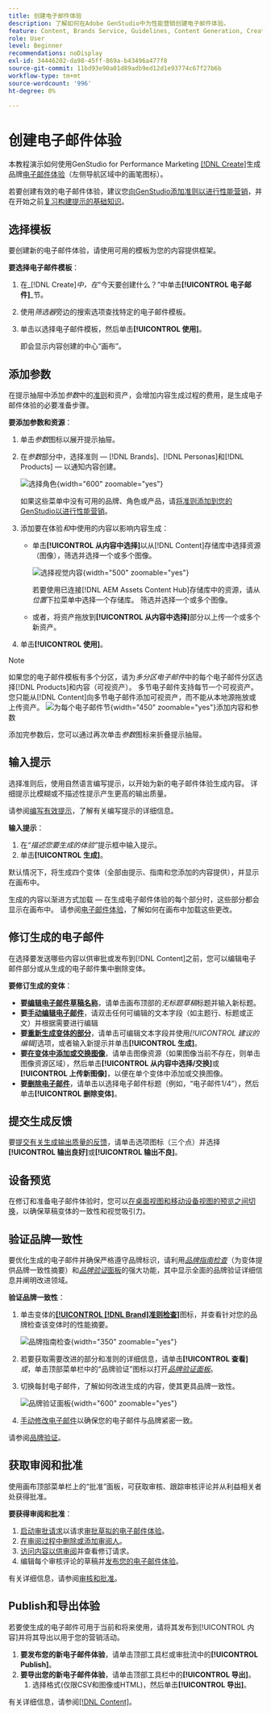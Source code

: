 ```yaml
---
title: 创建电子邮件体验
description: 了解如何在Adobe GenStudio中为性能营销创建电子邮件体验。
feature: Content, Brands Service, Guidelines, Content Generation, Create, Experiences, Variant Generation
role: User
level: Beginner
recommendations: noDisplay
exl-id: 34446202-da98-45ff-869a-b43496a477f8
source-git-commit: 11bd93e90a01d89adb9ed12d1e93774c67f27b6b
workflow-type: tm+mt
source-wordcount: '996'
ht-degree: 0%

---
```


# 创建电子邮件体验

本教程演示如何使用GenStudio for Performance Marketing [[!DNL Create]](/help/user-guide/create/overview.md)生成品牌[电子邮件体验](/help/user-guide/create/email-experiences.md)（左侧导航区域中的画笔图标）。

若要创建有效的电子邮件体验，建议您[向GenStudio添加准则以进行性能营销](/help/user-guide/guidelines/add-guidelines.md)，并在开始之前[复习构建提示的基础知识](/help/user-guide/effective-prompts.md)。

## 选择模板

要创建新的电子邮件体验，请使用可用的模板为您的内容提供框架。

**要选择电子邮件模板**：

1. 在&#x200B;_[!DNL Create]_中，在_“今天要创建什么？”中单击&#x200B;**[!UICONTROL 电子邮件]**_节。
1. 使用&#x200B;_筛选器_&#x200B;旁边的搜索选项查找特定的电子邮件模板。
1. 单击以选择电子邮件模板，然后单击&#x200B;**[!UICONTROL 使用]**。

   即会显示内容创建的中心“画布”。

## 添加参数

在提示抽屉中添加&#x200B;_参数_&#x200B;中的[准则](/help/user-guide/guidelines/overview.md)和资产，会增加内容生成过程的费用，是生成电子邮件体验的必要准备步骤。

**要添加参数和资源**：

1. 单击&#x200B;_参数_&#x200B;图标以展开提示抽屉。
1. 在&#x200B;_参数_&#x200B;部分中，选择准则 — [!DNL Brands]、[!DNL Personas]和[!DNL Products] — 以通知内容创建。

   ![选择角色](/help/assets/persona-select.png){width="600" zoomable="yes"}

   如果这些菜单中没有可用的品牌、角色或产品，请[将准则添加到您的GenStudio以进行性能营销](/help/user-guide/guidelines/add-guidelines.md)。

1. 添加要在体验&#x200B;*和*&#x200B;中使用的内容以影响内容生成：
   * 单击&#x200B;**[!UICONTROL 从内容中选择]**&#x200B;以从[!DNL Content]存储库中选择资源（图像），筛选并选择一个或多个图像。

     ![选择视觉内容](/help/assets/content-select-email.png){width="500" zoomable="yes"}

     若要使用已连接[!DNL AEM Assets Content Hub]存储库中的资源，请从&#x200B;_位置_&#x200B;下拉菜单中选择一个存储库。 筛选并选择一个或多个图像。

   * 或者，将资产拖放到&#x200B;**[!UICONTROL 从内容中选择]**&#x200B;部分以上传一个或多个新资产。
1. 单击&#x200B;**[!UICONTROL 使用]**。

>[!NOTE]
>如果您的电子邮件模板有多个分区，请为&#x200B;_多分区电子邮件_&#x200B;中的每个电子邮件分区选择[!DNL Products]和内容（可视资产）。 多节电子邮件支持每节一个可视资产。 您只能从[!DNL Content]向多节电子邮件添加可视资产，而不能从本地源拖放或上传资产。
>![为每个电子邮件节](/help/assets/parameters-multisection-email.png){width="450" zoomable="yes"}添加内容和参数

添加完参数后，您可以通过再次单击&#x200B;_参数_&#x200B;图标来折叠提示抽屉。

## 输入提示

选择准则后，使用自然语言编写提示，以开始为新的电子邮件体验生成内容。 详细提示比模糊或不描述性提示产生更高的输出质量。

请参阅[编写有效提示](/help/user-guide/effective-prompts.md)，了解有关编写提示的详细信息。

**输入提示**：

1. 在&#x200B;_“描述您要生成的体验”_&#x200B;提示框中输入提示。
1. 单击&#x200B;**[!UICONTROL 生成]**。

默认情况下，将生成四个变体（全部由提示、指南和您添加的内容提供），并显示在画布中。

生成的内容以渐进方式加载 — 在生成电子邮件体验的每个部分时，这些部分都会显示在画布中。 请参阅[电子邮件体验](/help/user-guide/create/meta-experiences.md#progressive-loading)，了解如何在画布中加载这些更改。

## 修订生成的电子邮件

在选择要发送哪些内容以供审批或发布到[!DNL Content]之前，您可以编辑电子邮件部分或从生成的电子邮件集中删除变体。

**要修订生成的变体**：

* **要[编辑电子邮件草稿名称](/help/user-guide/create/manage-variants.md#change-draft-name)**，请单击画布顶部的&#x200B;_无标题草稿_&#x200B;标题并输入新标题。
* **要[手动编辑电子邮件](/help/user-guide/create/manage-variants.md#manually-edit-text)**，请双击任何可编辑的文本字段（如主题行、标题或正文）并根据需要进行编辑
* **要[重新生成变体的部分](/help/user-guide/create/manage-variants.md#re-generate-sections)**，请单击可编辑文本字段并使用&#x200B;_[!UICONTROL 建议的编辑]_&#x200B;选项，或者输入新提示并单击&#x200B;**[!UICONTROL 生成]**。
* **要[在变体中添加或交换图像](/help/user-guide/create/manage-variants.md#swap-image)**，请单击图像资源（如果图像当前不存在，则单击图像资源区域），然后单击&#x200B;**[!UICONTROL 从内容中选择/交换]**&#x200B;或&#x200B;**[!UICONTROL 上传新图像]**，以便在单个变体中添加或交换图像。
* **要[删除电子邮件](/help/user-guide/create/manage-variants.md#delete-variant)**，请单击以选择电子邮件标题（例如，“电子邮件1/4”），然后单击&#x200B;**[!UICONTROL 删除变体]**。

## 提交生成反馈

要[提交有关生成输出质量的反馈](/help/user-guide/create/manage-variants.md#generation-feedback)，请单击选项图标（三个点）并选择&#x200B;**[!UICONTROL 输出良好]**&#x200B;或&#x200B;**[!UICONTROL 输出不良]**。

## 设备预览

在修订和准备电子邮件体验时，您可以[在桌面视图和移动设备视图的预览之间切换](/help/user-guide/create/manage-variants.md#preview-for-device)，以确保草稿变体的一致性和视觉吸引力。

## 验证品牌一致性

要优化生成的电子邮件并确保严格遵守品牌标识，请利用&#x200B;[_品牌指南检查_](/help/user-guide/guidelines/brand-validation.md#brand-guidelines-check)（为变体提供品牌一致性摘要）和&#x200B;[_品牌验证_&#x200B;面板](/help/user-guide/guidelines/brand-validation.md#brand-validation-panel)的强大功能，其中显示全面的品牌验证详细信息并阐明改进领域。

**验证品牌一致性**：

1. 单击变体的[**[!UICONTROL [!DNL Brand]准则检查]**](/help/user-guide/guidelines/brand-validation.md#brand-guidelines-check)图标，并查看针对您的品牌检查该变体时的性能摘要。

   ![品牌指南检查](/help/assets/brand-guidelines-check.png){width="350" zoomable="yes"}

1. 若要获取需要改进的部分和准则的详细信息，请单击&#x200B;**[!UICONTROL 查看]** _或_，单击顶部菜单栏中的“品牌验证”图标以打开&#x200B;[_品牌验证面板_](/help/user-guide/guidelines/brand-validation.md#brand-validation-panel)。

1. 切换每封电子邮件，了解如何改进生成的内容，使其更具品牌一致性。

   ![品牌验证面板](/help/assets/brand-validation-panel.png){width="600" zoomable="yes"}

1. [手动修改电子邮件](#revise-generated-emails)以确保您的电子邮件与品牌紧密一致。

请参阅[品牌验证](/help/user-guide/guidelines/brand-validation.md)。

## 获取审阅和批准

使用画布顶部菜单栏上的“批准”面板，可获取审核、跟踪审核评论并从利益相关者处获得批准。

**要获得审阅和批准**：

1. [启动审批请求](/help/user-guide/approvals/request-review.md)以请求[审批草拟的电子邮件体验](/help/user-guide/approvals/approve-content.md)。
1. [在审阅过程中删除或添加审阅人](/help/user-guide/approvals/review-and-edit.md#manage-approvals)。
1. [访问内容以供审阅](/help/user-guide/approvals/review-and-edit.md#access-content-for-review)并查看修订请求。
1. 编辑每个审核评论的草稿并[发布您的电子邮件体验](#publish-and-export-experience)。

有关详细信息，请参阅[审核和批准](/help/user-guide/approvals/overview.md)。

## Publish和导出体验

若要使生成的电子邮件可用于当前和将来使用，请将其发布到[!UICONTROL 内容]并将其导出以用于您的营销活动。

1. **要发布您的新电子邮件体验**，请单击顶部工具栏或审批流中的&#x200B;**[!UICONTROL Publish]**。
1. **要导出您的新电子邮件体验**，请单击顶部工具栏中的&#x200B;**[!UICONTROL 导出]**。
   1. 选择格式(仅限CSV和图像或HTML)，然后单击&#x200B;**[!UICONTROL 导出]**。

有关详细信息，请参阅[[!DNL Content]](/help/user-guide/content/overview.md#search-and-find-approved-content)。
